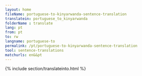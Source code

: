 ```yaml
---
layout: home
fileName: portuguese-to-kinyarwanda-sentence-translation
translatein: portuguese_to_kinyarwanda
folderName : translate
lang: pt
from: pt
to: rw
langname: portuguese-to
permalink: /pt/portuguese-to-kinyarwanda-sentence-translation
tool: sentence-translations
matchurls: en&&pt
---
```

{% include section/translateinto.html %}
